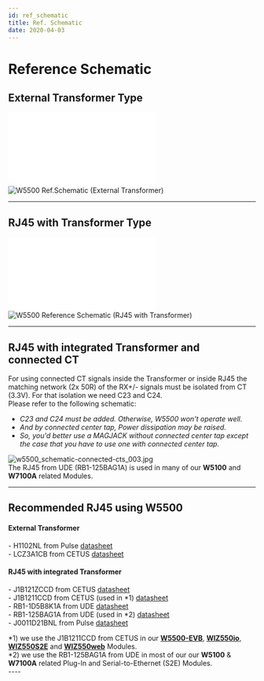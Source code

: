 ```yaml
---
id: ref_schematic
title: Ref. Schematic
date: 2020-04-03
---
```




# Reference Schematic

## External Transformer Type

![W5500 Ref.Schematic - External
Transformer](/document_framework/img/products/w5500/w5500_sch_v110_use_trans_.pdf)
![W5500 Ref.Schematic (External
Transformer)](/document_framework/img/products/w5500/w5500_sch_v110_use_trans_.png)

-----

## RJ45 with Transformer Type

![W5500 Ref.Schematic - RJ45 with
Transformer](/document_framework/img/products/w5500/w5500_sch_v110_use_trans_.pdf)
![W5500 Reference Schematic (RJ45 with
Transformer)](/document_framework/img/products/w5500/w5500_sch_v110_use_mag_.png)

-----

## RJ45 with integrated Transformer and connected CT

For using connected CT signals inside the Transformer or inside RJ45 the
matching network (2x 50R) of the RX+/- signals must be isolated from CT
(3.3V). For that isolation we need C23 and C24.  
Please refer to the following schematic:


  - *C23 and C24 must be added. Otherwise, W5500 won't operate well.*
  - *And by connected center tap, Power dissipation may be raised.*
  - *So, you'd better use a MAGJACK without connected center tap except
    the case that you have to use one with connected center tap.*


![w5500\_schematic-connected-cts\_003.jpg](/document_framework/img/products/w5500/w5500_schematic-connected-cts_003.jpg.jpg)  
The RJ45 from UDE (RB1-125BAG1A) is used in many of our **W5100** and
**W7100A** related Modules.

-----

## Recommended RJ45 using W5500

#### External Transformer

\- H1102NL from Pulse
[datasheet](/document_framework/img/products/w5500/01.h1102nl_h325.pdf)  
\- LCZ3A1CB from CETUS
[datasheet](/document_framework/img/products/w5500/02.lcz3a1cb.pdf)  

#### RJ45 with integrated Transformer

\- J1B121ZCCD from CETUS
[datasheet](/document_framework/blob/master/static/img/products/w5500/1.j1b121zccd-v0-101115.pdf)  
\- J1B1211CCD from CETUS (used in \*1)
[datasheet](/document_framework/img/products/w5500/2.j1b1211ccd.pdf)  
\- RB1-1D5B8K1A from UDE
[datasheet](/document_framework/img/products/w5500/3.rb1-1d5b8k1a_287-00_.pdf)  
\- RB1-125BAG1A from UDE (used in \*2)
[datasheet](/document_framework/img/products/w5500/rb1-125bag1a_111-00_.pdf)  
\- J0011D21BNL from Pulse
[datasheet](/document_framework/img/products/w5500/4.j0011d21bnl.pdf)  
  
\*1) we use the J1B1211CCD from CETUS in our
**[W5500-EVB](/products/w5500/w5500_evb/start)**,
**[WIZ550io](/products/wiz550io/start)**,
**[WIZ550S2E](/products/wiz550s2e/start)** and
**[WIZ550web](/products/wiz550web/start)** Modules.  
\*2) we use the RB1-125BAG1A from UDE in most of our our **W5100** &
**W7100A** related Plug-In and Serial-to-Ethernet (S2E) Modules.  
\----
